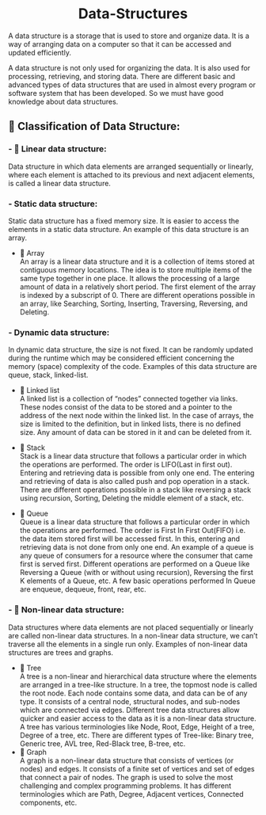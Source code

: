 <div align="center">

# Data-Structures
</div>

A data structure is a storage that is used to store and organize data. It is a way of arranging data on a computer so that it can be accessed and updated efficiently.<br/>

A data structure is not only used for organizing the data. It is also used for processing, retrieving, and storing data. There are different basic and advanced types of data structures that are used in almost every program or software system that has been developed. So we must have good knowledge about data structures. 

## 🔶 Classification of Data Structure: 

### - 🔹 Linear data structure: 
Data structure in which data elements are arranged sequentially or linearly, where each element is attached to its previous and next adjacent elements, is called a linear data structure. 

<h3> - Static data structure: </h3>Static data structure has a fixed memory size. It is easier to access the elements in a static data structure. An example of this data structure is an array.

- 🔸 Array <br />
An array is a linear data structure and it is a collection of items stored at contiguous memory locations. The idea is to store multiple items of the same type together in one place. It allows the processing of a large amount of data in a relatively short period. The first element of the array is indexed by a subscript of 0. There are different operations possible in an array, like Searching, Sorting, Inserting, Traversing, Reversing, and Deleting.

<h3> - Dynamic data structure: </h3>In dynamic data structure, the size is not fixed. It can be randomly updated during the runtime which may be considered efficient concerning the memory (space) complexity of the code. Examples of this data structure are queue, stack, linked-list.

- 🔸 Linked list <br />
A linked list is a collection of “nodes” connected together via links. These nodes consist of the data to be stored and a pointer to the address of the next node within the linked list. In the case of arrays, the size is limited to the definition, but in linked lists, there is no defined size. Any amount of data can be stored in it and can be deleted from it.

- 🔸 Stack <br />
Stack is a linear data structure that follows a particular order in which the operations are performed. The order is LIFO(Last in first out). Entering and retrieving data is possible from only one end. The entering and retrieving of data is also called push and pop operation in a stack. There are different operations possible in a stack like reversing a stack using recursion, Sorting, Deleting the middle element of a stack, etc. 

- 🔸 Queue <br />
Queue is a linear data structure that follows a particular order in which the operations are performed. The order is First In First Out(FIFO) i.e. the data item stored first will be accessed first. In this, entering and retrieving data is not done from only one end. An example of a queue is any queue of consumers for a resource where the consumer that came first is served first. Different operations are performed on a Queue like Reversing a Queue (with or without using recursion), Reversing the first K elements of a Queue, etc. A few basic operations performed In Queue are enqueue, dequeue, front, rear, etc.

### - 🔹 Non-linear data structure:
Data structures where data elements are not placed sequentially or linearly are called non-linear data structures. In a non-linear data structure, we can’t traverse all the elements in a single run only. Examples of non-linear data structures are trees and graphs.

- 🔸 Tree <br />
A tree is a non-linear and hierarchical data structure where the elements are arranged in a tree-like structure. In a tree, the topmost node is called the root node. Each node contains some data, and data can be of any type. It consists of a central node, structural nodes, and sub-nodes which are connected via edges. Different tree data structures allow quicker and easier access to the data as it is a non-linear data structure. A tree has various terminologies like Node, Root, Edge, Height of a tree, Degree of a tree, etc. 
There are different types of Tree-like: Binary tree, Generic tree, AVL tree, Red-Black tree, B-tree, etc.
- 🔸 Graph <br />
A graph is a non-linear data structure that consists of vertices (or nodes) and edges. It consists of a finite set of vertices and set of edges that connect a pair of nodes. The graph is used to solve the most challenging and complex programming problems. It has different terminologies which are Path, Degree, Adjacent vertices, Connected components, etc.

